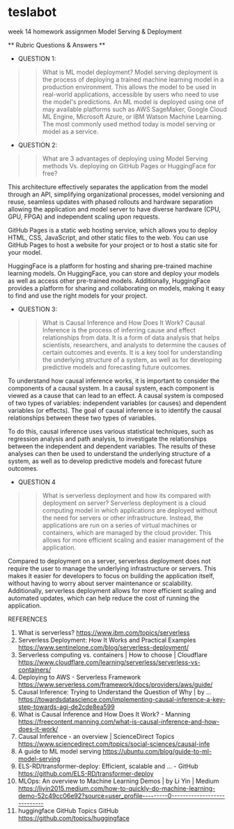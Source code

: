 # teslabot
week 14 homework assignmen Model Serving & Deployment

** Rubric Questions & Answers **

* QUESTION 1:
>> What is ML model deployment?
Model serving deployment is the process of deploying a trained machine learning model in a production environment. This allows the model to be used in real-world applications, accessible by users who need to use the model's predictions. An ML model is deployed using one of may available platforms such as AWS SageMaker, Google Cloud ML Engine, Microsoft Azure, or IBM Watson Machine Learning.  The most commonly used method today is model serving or model as a service. 

* QUESTION 2: 
 
>> What are 3 advantages of deploying using Model Serving methods Vs. deploying on GitHub Pages or HuggingFace for free?

This architecture effectively separates the application from the model through an API, simplifying organizational processes, model versioning and reuse, seamless updates with phased rollouts and hardware separation allowing the application and model server to have diverse hardware (CPU, GPU, FPGA) and independent scaling upon requests. 

GitHub Pages is a static web hosting service, which allows you to deploy HTML, CSS, JavaScript, and other static files to the web. You can use GitHub Pages to host a website for your project or to host a static site for your model.

HuggingFace is a platform for hosting and sharing pre-trained machine learning models. On HuggingFace, you can store and deploy your models as well as access other pre-trained models. Additionally, HuggingFace provides a platform for sharing and collaborating on models, making it easy to find and use the right models for your project.

* QUESTION 3:
>> What is Causal Inference and How Does It Work?
Causal Inference is the process of inferring cause and effect relationships from data. It is a form of data analysis that helps scientists, researchers, and analysts to determine the causes of certain outcomes and events. It is a key tool for understanding the underlying structure of a system, as well as for developing predictive models and forecasting future outcomes.

To understand how causal inference works, it is important to consider the components of a causal system. In a causal system, each component is viewed as a cause that can lead to an effect. A causal system is composed of two types of variables: independent variables (or causes) and dependent variables (or effects). The goal of causal inference is to identify the causal relationships between these two types of variables.

To do this, causal inference uses various statistical techniques, such as regression analysis and path analysis, to investigate the relationships between the independent and dependent variables. The results of these analyses can then be used to understand the underlying structure of a system, as well as to develop predictive models and forecast future outcomes.

* QUESTION 4
>> What is serverless deployment and how its compared with deployment on server?
Serverless deployment is a cloud computing model in which applications are deployed without the need for servers or other infrastructure. Instead, the applications are run on a series of virtual machines or containers, which are managed by the cloud provider. This allows for more efficient scaling and easier management of the application.

Compared to deployment on a server, serverless deployment does not require the user to manage the underlying infrastructure or servers. This makes it easier for developers to focus on building the application itself, without having to worry about server maintenance or scalability. Additionally, serverless deployment allows for more efficient scaling and automated updates, which can help reduce the cost of running the application.

REFERENCES
1. What is serverless? https://www.ibm.com/topics/serverless 
2. Serverless Deployment: How It Works and Practical Examples https://www.sentinelone.com/blog/serverless-deployment/
3. Serverless computing vs. containers | How to choose | Cloudflare https://www.cloudflare.com/learning/serverless/serverless-vs-containers/
4. Deploying to AWS - Serverless Framework https://www.serverless.com/framework/docs/providers/aws/guide/ 
5. Causal Inference: Trying to Understand the Question of Why | by ...
https://towardsdatascience.com/implementing-causal-inference-a-key-step-towards-agi-de2cde8ea599
6. What is Causal Inference and How Does It Work? - Manning https://freecontent.manning.com/what-is-causal-inference-and-how-does-it-work/
7. Causal Inference - an overview | ScienceDirect Topics https://www.sciencedirect.com/topics/social-sciences/causal-infe
8. A guide to ML model serving https://ubuntu.com/blog/guide-to-ml-model-serving 
9. ELS-RD/transformer-deploy: Efficient, scalable and ... - GitHub https://github.com/ELS-RD/transformer-deploy
10. MLOps: An overview to Machine Learning Demos | by Li Yin | Medium https://liyin2015.medium.com/how-to-quickly-do-machine-learning-demo-52c49cc06e92?source=user_profile---------0----------------------------
11. huggingface GitHub Topics GitHub https://github.com/topics/huggingface
